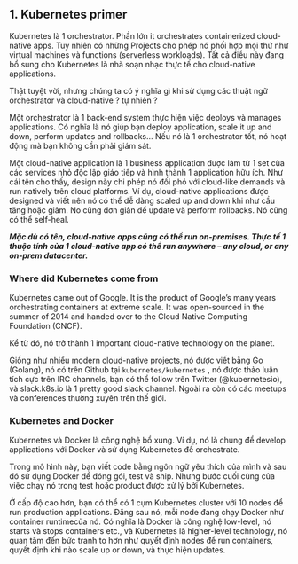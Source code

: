 ## 1. Kubernetes	primer
Kubernetes là 1 orchestrator. Phần lớn it	orchestrates	containerized cloud-native	apps. Tuy nhiên có những Projects cho phép nó phối hợp mọi thứ như virtual	machines	và functions (serverless	workloads). Tất cả điều này đang bổ sung cho Kubernetes là nhà soạn nhạc thực tế cho cloud-native	applications.

Thật tuyệt vời, nhưng chúng ta có ý nghĩa gì khi sử dụng các thuật ngữ orchestrator	và	cloud-native	?
tự nhiên	?

Một orchestrator	là 1 back-end	system	thực hiện việc deploys	và manages	applications. Có nghĩa là nó giúp bạn deploy	application,	scale	it	up	and	down,	perform updates	and	rollbacks... Nếu nó là 1 orchestrator tốt,	nó hoạt động mà bạn không cần phải giám sát.

Một cloud-native	application	là 1 business	application	được làm từ  1 set của các services nhỏ độc lập giáo tiếp và hình thành 1 application hữu ích. Như cái tên cho thấy,	design	này chi phép nó đối phó với cloud-like	demands	và run	natively	trên cloud	platforms.	Ví dụ,	cloud-native	applications	được designed	và viết nên nó có thể dễ dàng scaled	up	and	down	khi như cầu tăng hoặc giảm. No cũng đơn giản để update	và perform	rollbacks.	Nó cũng có thể self-heal.

***Mặc dù có tên,	cloud-native	apps	cũng có thể run	on-premises.	Thực tế 1	thuộc tính của 1 cloud-native	app	có thể run	anywhere –	any	cloud,	or	any	on-prem	datacenter.***

### Where	did	Kubernetes	come	from
Kubernetes	came	out	of	Google.	It	is	the	product	of	Google’s	many	years orchestrating	containers	at	extreme	scale.	It	was	open-sourced	in	the	summer	of  2014	and	handed	over	to	the	Cloud	Native	Computing	Foundation	(CNCF).

Kể từ đó, nó trở thành 1 important	cloud-native	technology	on	the planet.

Giống như nhiểu modern	cloud-native	projects,	nó được viết bằng Go	(Golang),	nó có trên Github	tại `kubernetes/kubernetes`	,	nó được thảo luận tích cực trên IRC channels,	bạn có thể follow	trên Twitter	(@kubernetesio),	và slack.k8s.io	là 1 pretty	good	slack	channel.	Ngoài ra còn có các meetups	và conferences	thường xuyên trên thế giới.

### Kubernetes	and	Docker
Kubernetes	và Docker	là công nghệ bổ xung.	Ví dụ, nó là chung để develop	applications	với Docker	và sử dụng Kubernetes	để orchestrate.

Trong mô hình này, bạn viết code bằng ngôn ngữ yêu thích của mình và sau đó sử dụng Docker để đóng gói, test và ship. Nhưng bước cuối cùng của việc chạy nó trong test hoặc product được xử lý bởi Kubernetes.

Ở cấp độ cao hơn, bạn	có thể có 1 cụm Kubernetes	cluster	với 10 nodes	để run	production	applications.	Đăng sau nó, mỗi node	đang chạy Docker như container	runtimecủa nó.	Có nghĩa là Docker	là công nghệ low-level, nó starts	và stops	containers	etc.,	và Kubernetes	là higher-level	technology, nó quan tâm đến bức tranh to hơn như quyết định nodes	để run
containers,	quyết định khi nào scale	up	or	down,	và thực hiện	updates.
